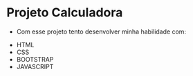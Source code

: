 # Projeto Calculadora

* Com esse projeto tento desenvolver minha habilidade com:
- HTML
- CSS
- BOOTSTRAP
- JAVASCRIPT
